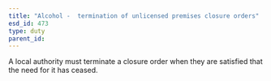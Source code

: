 ```yaml
---
title: "Alcohol -  termination of unlicensed premises closure orders"
esd_id: 473
type: duty
parent_id:  
---
```


A local authority must terminate a closure order when they are satisfied that the need for it has ceased.

